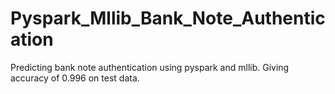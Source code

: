 # Pyspark_Mllib_Bank_Note_Authentication
Predicting bank note authentication using pyspark and mllib. Giving accuracy of 0.996 on test data.

